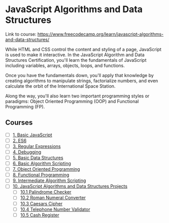 # JavaScript Algorithms and Data Structures

Link to course: https://www.freecodecamp.org/learn/javascript-algorithms-and-data-structures/

While HTML and CSS control the content and styling of a page, JavaScript is used to make it interactive. In the JavaScript Algorithm and Data Structures Certification, you'll learn the fundamentals of JavaScript including variables, arrays, objects, loops, and functions.

Once you have the fundamentals down, you'll apply that knowledge by creating algorithms to manipulate strings, factorialize numbers, and even calculate the orbit of the International Space Station.

Along the way, you'll also learn two important programming styles or paradigms: Object Oriented Programming (OOP) and Functional Programming (FP).

## Courses

- [ ] [1. Basic JavaScript](https://github.com/sp082d/freeCodeCamp-JavaScript-Algorithms-and-Data-Structures/tree/main/1.%20Basic%20JavaScript)
- [ ] [2. ES6](https://github.com/sp082d/freeCodeCamp-JavaScript-Algorithms-and-Data-Structures/tree/main/2.%20ES6)
- [ ] [3. Regular Expressions](https://github.com/sp082d/freeCodeCamp-JavaScript-Algorithms-and-Data-Structures/tree/main/3.%20Regular%20Expressions)
- [ ] [4. Debugging](https://github.com/sp082d/freeCodeCamp-JavaScript-Algorithms-and-Data-Structures/tree/main/4.%20Debugging)
- [ ] [5. Basic Data Structures](https://github.com/sp082d/freeCodeCamp-JavaScript-Algorithms-and-Data-Structures/tree/main/5.%20Basic%20Data%20Structures)
- [ ] [6. Basic Algorithm Scripting](https://github.com/sp082d/freeCodeCamp-JavaScript-Algorithms-and-Data-Structures/tree/main/6.%20Basic%20Algorithm%20Scripting)
- [ ] [7. Object Oriented Programming](https://github.com/sp082d/freeCodeCamp-JavaScript-Algorithms-and-Data-Structures/tree/main/7.%20Object%20Oriented%20Programming)
- [ ] [8. Functional Programming](https://github.com/sp082d/freeCodeCamp-JavaScript-Algorithms-and-Data-Structures/tree/main/8.%20Functional%20Programming)
- [ ] [9. Intermediate Algorithm Scripting](https://github.com/sp082d/freeCodeCamp-JavaScript-Algorithms-and-Data-Structures/tree/main/9.%20Intermediate%20Algorithm%20Scripting)
- [ ] [10. JavaScript Algorithms and Data Structures Projects](https://github.com/sp082d/freeCodeCamp-JavaScript-Algorithms-and-Data-Structures/tree/main/10.%20JavaScript%20Algorithms%20and%20Data%20Structures%20Projects)
  - [ ] [10.1 Palindrome Checker](https://github.com/sp082d/freeCodeCamp-JavaScript-Algorithms-and-Data-Structures/tree/main/10.%20JavaScript%20Algorithms%20and%20Data%20Structures%20Projects/10.1%20Palindrome%20Checker)
  - [ ] [10.2 Roman Numeral Converter](https://github.com/sp082d/freeCodeCamp-JavaScript-Algorithms-and-Data-Structures/tree/main/10.%20JavaScript%20Algorithms%20and%20Data%20Structures%20Projects/10.2%20Roman%20Numeral%20Converter)
  - [ ] [10.3 Caesars Cipher](https://github.com/sp082d/freeCodeCamp-JavaScript-Algorithms-and-Data-Structures/tree/main/10.%20JavaScript%20Algorithms%20and%20Data%20Structures%20Projects/10.3%20Caesars%20Cipher)
  - [ ] [10.4 Telephone Number Validator](https://github.com/sp082d/freeCodeCamp-JavaScript-Algorithms-and-Data-Structures/tree/main/10.%20JavaScript%20Algorithms%20and%20Data%20Structures%20Projects/10.4%20Telephone%20Number%20Validator)
  - [ ] [10.5 Cash Register](https://github.com/sp082d/freeCodeCamp-JavaScript-Algorithms-and-Data-Structures/tree/main/10.%20JavaScript%20Algorithms%20and%20Data%20Structures%20Projects/10.5%20Cash%20Register)
